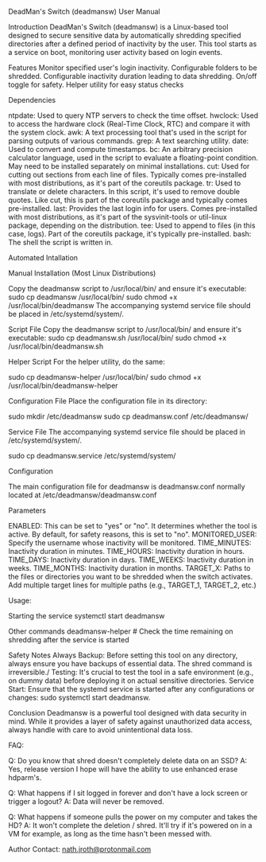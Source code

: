 DeadMan's Switch (deadmansw) User Manual

Introduction
DeadMan's Switch (deadmansw) is a Linux-based tool designed to secure sensitive data by automatically shredding specified directories after a defined period of inactivity by the user. This tool starts as a service on boot, monitoring user activity based on login events.

Features
Monitor specified user's login inactivity.
Configurable folders to be shredded.
Configurable inactivity duration leading to data shredding.
On/off toggle for safety.
Helper utility for easy status checks

Dependencies

ntpdate: Used to query NTP servers to check the time offset.
hwclock: Used to access the hardware clock (Real-Time Clock, RTC) and compare it with the system clock.
awk: A text processing tool that's used in the script for parsing outputs of various commands.
grep: A text searching utility.
date: Used to convert and compute timestamps.
bc: An arbitrary precision calculator language, used in the script to evaluate a floating-point condition. May need to be installed separately on minimal installations.
cut: Used for cutting out sections from each line of files. Typically comes pre-installed with most distributions, as it's part of the coreutils package.
tr: Used to translate or delete characters. In this script, it's used to remove double quotes. Like cut, this is part of the coreutils package and typically comes pre-installed.
last: Provides the last login info for users. Comes pre-installed with most distributions, as it's part of the sysvinit-tools or util-linux package, depending on the distribution.
tee: Used to append to files (in this case, logs). Part of the coreutils package, it's typically pre-installed.
bash: The shell the script is written in.

Automated Intallation

Manual Installation (Most Linux Distributions)

Copy the deadmansw script to /usr/local/bin/ and ensure it's executable:
sudo cp deadmansw /usr/local/bin/
sudo chmod +x /usr/local/bin/deadmansw
The accompanying systemd service file should be placed in /etc/systemd/system/.

Script File
Copy the deadmansw script to /usr/local/bin/ and ensure it's executable:
sudo cp deadmansw.sh /usr/local/bin/
sudo chmod +x /usr/local/bin/deadmansw.sh

Helper Script
For the helper utility, do the same:

sudo cp deadmansw-helper /usr/local/bin/
sudo chmod +x /usr/local/bin/deadmansw-helper

Configuration File
Place the configuration file in its directory:

sudo mkdir /etc/deadmansw
sudo cp deadmansw.conf /etc/deadmansw/

Service File
The accompanying systemd service file should be placed in /etc/systemd/system/.

sudo cp deadmansw.service /etc/systemd/system/

Configuration

The main configuration file for deadmansw is deadmansw.conf normally located at /etc/deadmansw/deadmansw.conf

Parameters

ENABLED: This can be set to "yes" or "no". It determines whether the tool is active. By default, for safety reasons, this is set to "no".
MONITORED_USER: Specify the username whose inactivity will be monitored.
TIME_MINUTES: Inactivity duration in minutes.
TIME_HOURS: Inactivity duration in hours.
TIME_DAYS: Inactivity duration in days.
TIME_WEEKS: Inactivity duration in weeks.
TIME_MONTHS: Inactivity duration in months.
TARGET_X: Paths to the files or directories you want to be shredded when the switch activates. Add multiple target lines for multiple paths (e.g., TARGET_1, TARGET_2, etc.)

Usage:

Starting the service
systemctl start deadmansw

Other commands
deadmansw-helper  # Check the time remaining on shredding after the service is started

Safety Notes
Always Backup: Before setting this tool on any directory, always ensure you have backups of essential data. The shred command is irreversible./
Testing: It's crucial to test the tool in a safe environment (e.g., on dummy data) before deploying it on actual sensitive directories.
Service Start: Ensure that the systemd service is started after any configurations or changes: sudo systemctl start deadmansw.

Conclusion
Deadmansw is a powerful tool designed with data security in mind. While it provides a layer of safety against unauthorized data access, always handle with care to avoid unintentional data loss.

FAQ: 

Q: Do you know that shred doesn't completely delete data on an SSD?
A: Yes, release version I hope will have the ability to use enhanced erase hdparm's. 

Q: What happens if I sit logged in forever and don't have a lock screen or trigger a logout?
A: Data will never be removed.

Q: What happens if someone pulls the power on my computer and takes the HD?
A: It won't complete the deletion / shred. It'll try if it's powered on in a VM for example, as long as the time hasn't been messed with.

Author
Contact: nath.jroth@protonmail.com









